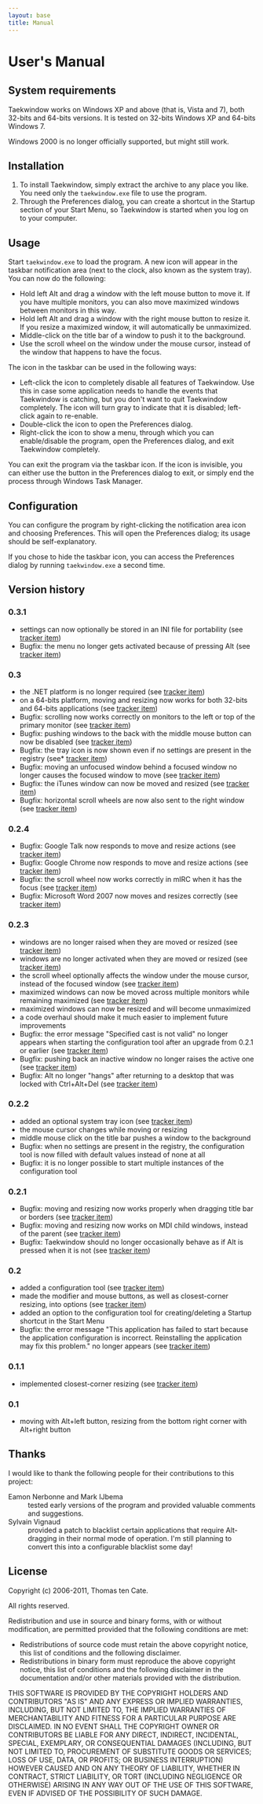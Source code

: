 ```yaml
---
layout: base
title: Manual
---
```


User's Manual
=============

System requirements
-------------------

Taekwindow works on Windows XP and above (that is, Vista and 7), both 32-bits and 64-bits versions.
It is tested on 32-bits Windows XP and 64-bits Windows 7.

Windows 2000 is no longer officially supported, but might still work.

Installation
------------

1. To install Taekwindow, simply extract the archive to any place you like. You need only the `taekwindow.exe` file to use the program.
2. Through the Preferences dialog, you can create a shortcut in the Startup section of your Start Menu, so Taekwindow is started when you log on to your computer.

Usage
-----

Start `taekwindow.exe` to load the program. A new icon will appear in the taskbar notification area (next to the clock, also known as the system tray). You can now do the following:

* Hold left Alt and drag a window with the left mouse button to move it. If you have multiple monitors, you can also move maximized windows between monitors in this way.
* Hold left Alt and drag a window with the right mouse button to resize it. If you resize a maximized window, it will automatically be unmaximized.
* Middle-click on the title bar of a window to push it to the background.
* Use the scroll wheel on the window under the mouse cursor, instead of the window that happens to have the focus.

The icon in the taskbar can be used in the following ways:

* Left-click the icon to completely disable all features of Taekwindow. Use this in case some application needs to handle the events that Taekwindow is catching, but you don't want to quit Taekwindow completely. The icon will turn gray to indicate that it is disabled; left-click again to re-enable.
* Double-click the icon to open the Preferences dialog.
* Right-click the icon to show a menu, through which you can enable/disable the program, open the Preferences dialog, and exit Taekwindow completely.

You can exit the program via the taskbar icon. If the icon is invisible, you can either use the button in the Preferences dialog to exit, or simply end the process through Windows Task Manager.

Configuration
-------------

You can configure the program by right-clicking the notification area icon and choosing Preferences. This will open the Preferences dialog; its usage should be self-explanatory.

If you chose to hide the taskbar icon, you can access the Preferences dialog by running `taekwindow.exe` a second time.

Version history
---------------

### 0.3.1

* settings can now optionally be stored in an INI file for portability (see [tracker item](http://sourceforge.net/tracker/?func=detail&aid=2926612&group_id=185457&atid=913353))
* Bugfix: the menu no longer gets activated because of pressing Alt (see [tracker item](http://sourceforge.net/tracker/?func=detail&aid=2920245&group_id=185457&atid=913353))

### 0.3

* the .NET platform is no longer required (see [tracker item](http://sourceforge.net/tracker2/?func=detail&atid=913353&aid=2920175&group_id=185457))
* on a 64-bits platform, moving and resizing now works for both 32-bits and 64-bits applications (see [tracker item](http://sourceforge.net/tracker2/?func=detail&atid=913353&aid=2809001&group_id=185457))
* Bugfix: scrolling now works correctly on monitors to the left or top of the primary monitor (see [tracker item](http://sourceforge.net/tracker2/?func=detail&atid=913353&aid=2314897&group_id=185457))
* Bugfix: pushing windows to the back with the middle mouse button can now be disabled (see [tracker item](http://sourceforge.net/tracker2/?func=detail&atid=913353&aid=1999554&group_id=185457))
* Bugfix: the tray icon is now shown even if no settings are present in the registry (see* [tracker item](http://sourceforge.net/tracker2/?func=detail&atid=913353&aid=2145527&group_id=185457))
* Bugfix: moving an unfocused window behind a focused window no longer causes the focused window to move (see [tracker item](http://sourceforge.net/tracker2/?func=detail&atid=913353&aid=2210322&group_id=185457))
* Bugfix: the iTunes window can now be moved and resized (see [tracker item](http://sourceforge.net/tracker2/?func=detail&atid=913353&aid=2577045&group_id=185457))
* Bugfix: horizontal scroll wheels are now also sent to the right window (see [tracker item](http://sourceforge.net/tracker2/?func=detail&atid=913353&aid=2587696&group_id=185457))

### 0.2.4

* Bugfix: Google Talk now responds to move and resize actions (see [tracker item](http://sourceforge.net/tracker2/?func=detail&aid=2120039&group_id=185457&atid=913353))
* Bugfix: Google Chrome now responds to move and resize actions (see [tracker item](http://sourceforge.net/tracker2/?func=detail&aid=2095157&group_id=185457&atid=913353))
* Bugfix: the scroll wheel now works correctly in mIRC when it has the focus (see [tracker item](http://sourceforge.net/tracker2/?func=detail&aid=2000712&group_id=185457&atid=913353))
* Bugfix: Microsoft Word 2007 now moves and resizes correctly (see [tracker item](http://sourceforge.net/tracker2/?func=detail&aid=2000149&group_id=185457&atid=913353))

### 0.2.3

* windows are no longer raised when they are moved or resized (see [tracker item](http://sourceforge.net/tracker/index.php?func=detail&aid=1777612&group_id=185457&atid=913353))
* windows are no longer activated when they are moved or resized (see [tracker item](http://sourceforge.net/tracker/index.php?func=detail&aid=1777609&group_id=185457&atid=913353))
* the scroll wheel optionally affects the window under the mouse cursor, instead of the focused window (see [tracker item](http://sourceforge.net/tracker/index.php?func=detail&aid=1629767&group_id=185457&atid=913353))
* maximized windows can now be moved across multiple monitors while remaining maximized (see [tracker item](http://sourceforge.net/tracker/index.php?func=detail&aid=1939201&group_id=185457&atid=913353))
* maximized windows can now be resized and will become unmaximized
* a code overhaul should make it much easier to implement future improvements
* Bugfix: the error message "Specified cast is not valid" no longer appears when starting the configuration tool after an upgrade from 0.2.1 or earlier (see [tracker item](http://sourceforge.net/tracker/index.php?func=detail&aid=1908683&group_id=185457&atid=913353))
* Bugfix: pushing back an inactive window no longer raises the active one (see [tracker item](http://sourceforge.net/tracker/index.php?func=detail&aid=1905700&group_id=185457&atid=913353))
* Bugfix: Alt no longer "hangs" after returning to a desktop that was locked with Ctrl+Alt+Del (see [tracker item](http://sourceforge.net/tracker/index.php?func=detail&aid=1982738&group_id=185457&atid=913353))

### 0.2.2

* added an optional system tray icon (see [tracker item](http://sourceforge.net/tracker/index.php?func=detail&aid=1629764&group_id=185457&atid=913353))
* the mouse cursor changes while moving or resizing
* middle mouse click on the title bar pushes a window to the background
* Bugfix: when no settings are present in the registry, the configuration tool is now filled with default values instead of none at all
* Bugfix: it is no longer possible to start multiple instances of the configuration tool

### 0.2.1

* Bugfix: moving and resizing now works properly when dragging title bar or borders (see [tracker item](http://sourceforge.net/tracker/index.php?func=detail&aid=1653063&group_id=185457&atid=913353))
* Bugfix: moving and resizing now works on MDI child windows, instead of the parent (see [tracker item](http://sourceforge.net/tracker/index.php?func=detail&aid=1629393&group_id=185457&atid=913353))
* Bugfix: Taekwindow should no longer occasionally behave as if Alt is pressed when it is not (see [tracker item](http://sourceforge.net/tracker/index.php?func=detail&aid=1894902&group_id=185457&atid=913353))

### 0.2

* added a configuration tool (see [tracker item](http://sourceforge.net/tracker/index.php?func=detail&aid=1629762&group_id=185457&atid=913353))
* made the modifier and mouse buttons, as well as closest-corner resizing, into options (see [tracker item](http://sourceforge.net/tracker/index.php?func=detail&aid=1653698&group_id=185457&atid=913353))
* added an option to the configuration tool for creating/deleting a Startup shortcut in the Start Menu
* Bugfix: the error message "This application has failed to start because the application configuration is incorrect. Reinstalling the application may fix this problem." no longer appears (see [tracker item](http://sourceforge.net/tracker/index.php?func=detail&aid=1682619&group_id=185457&atid=913353))

### 0.1.1

* implemented closest-corner resizing (see [tracker item](http://sourceforge.net/tracker/index.php?func=detail&aid=1632182&group_id=185457&atid=913353))

### 0.1

* moving with Alt+left button, resizing from the bottom right corner with Alt+right button

Thanks
------

I would like to thank the following people for their contributions to this project:

<dl>
	<dt>Eamon Nerbonne and Mark IJbema</dt><dd>tested early versions of the program and provided valuable comments and suggestions.</dd>
    <dt>Sylvain Vignaud</dt><dd>provided a patch to blacklist certain applications that require Alt-dragging in their normal mode of operation. I'm still planning to convert this into a configurable blacklist some day!</dd>
</dl>

License
-------

Copyright (c) 2006-2011, Thomas ten Cate.

All rights reserved.

Redistribution and use in source and binary forms, with or without modification, are permitted provided that the following conditions are met:

* Redistributions of source code must retain the above copyright notice, this list of conditions and the following disclaimer.
* Redistributions in binary form must reproduce the above copyright notice, this list of conditions and the following disclaimer in the documentation and/or other materials provided with the distribution.

THIS SOFTWARE IS PROVIDED BY THE COPYRIGHT HOLDERS AND CONTRIBUTORS "AS IS" AND ANY EXPRESS OR IMPLIED WARRANTIES, INCLUDING, BUT NOT LIMITED TO, THE IMPLIED WARRANTIES OF MERCHANTABILITY AND FITNESS FOR A PARTICULAR PURPOSE ARE DISCLAIMED. IN NO EVENT SHALL THE COPYRIGHT OWNER OR CONTRIBUTORS BE LIABLE FOR ANY DIRECT, INDIRECT, INCIDENTAL, SPECIAL, EXEMPLARY, OR CONSEQUENTIAL DAMAGES (INCLUDING, BUT NOT LIMITED TO, PROCUREMENT OF SUBSTITUTE GOODS OR SERVICES; LOSS OF USE, DATA, OR PROFITS; OR BUSINESS INTERRUPTION) HOWEVER CAUSED AND ON ANY THEORY OF LIABILITY, WHETHER IN CONTRACT, STRICT LIABILITY, OR TORT (INCLUDING NEGLIGENCE OR OTHERWISE) ARISING IN ANY WAY OUT OF THE USE OF THIS SOFTWARE, EVEN IF ADVISED OF THE POSSIBILITY OF SUCH DAMAGE.
